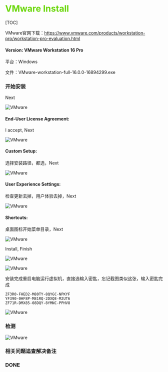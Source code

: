 # <font color=#69D600>VMware Install</font>

[TOC]

VMware官网下载：https://www.vmware.com/products/workstation-pro/workstation-pro-evaluation.html

#### Version: VMware Workstation 16 Pro

平台：Windows

文件：VMware-workstation-full-16.0.0-16894299.exe



### 开始安装

Next

![VMware](./images/VMware/VMware001.png "Next") 



#### End-User License Agreement:

I accept, Next

![VMware](./images/VMware/VMware002.png "End-User License Agreement") 



#### Custom Setup:

选择安装路径，都选，Next

![VMware](./images/VMware/VMware003.png "Custom Setup") 



#### User Experience Settings:

检查更新去掉，用户体验去掉，Next

![VMware](./images/VMware/VMware004.png "User Experience Settings") 



#### Shortcuts:

桌面图标开始菜单目录，Next

![VMware](./images/VMware/VMware005.png "Shortcuts") 

Install, Finish

![VMware](./images/VMware/VMware006.png "Install") 

![VMware](./images/VMware/VMware007.png "Finish") 

安装完成重启电脑运行虚拟机，直接选输入密匙，忘记截图类似这张，输入密匙完成

```
ZF3R0-FHED2-M80TY-8QYGC-NPKYF
YF390-0HF8P-M81RQ-2DXQE-M2UT6
ZF71R-DMX85-08DQY-8YMNC-PPHV8
```

![VMware](./images/VMware/VMware008.png "Finish") 



### 检测
![VMware](./images/VMware/VMware009.png "Finish") 



### 相关问题追查解决备注



### DONE



